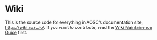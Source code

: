 Wiki
====

This is the source code for everything in AOSC's documentation site, https://wiki.aosc.io/.
If you want to contribute, read the [Wiki Maintainence Guide](https://wiki-aosc.netlify.app/meta/wiki-maintenance-guide/)
first.
